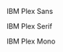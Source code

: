 <p class="bx--type">IBM Plex Sans</p>
<p class="bx--type-serif bx--type-serif">IBM Plex Serif</p>
<p class="bx--type-mono bx--type-mono">IBM Plex Mono</p>
